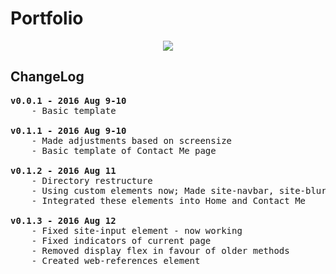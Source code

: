 # Portfolio
<p align="center">
	<img src="images/Website-V.2.JPG"/>
</p>

## ChangeLog
<pre>
<b>v0.0.1 - 2016 Aug 9-10</b>
	- Basic template

<b>v0.1.1 - 2016 Aug 9-10</b>
	- Made adjustments based on screensize
	- Basic template of Contact Me page

<b>v0.1.2 - 2016 Aug 11</b>
	- Directory restructure
	- Using custom elements now; Made site-navbar, site-blurb, site-content, and site-input
	- Integrated these elements into Home and Contact Me

<b>v0.1.3 - 2016 Aug 12</b>
	- Fixed site-input element - now working
	- Fixed indicators of current page
	- Removed display flex in favour of older methods
	- Created web-references element
</pre>